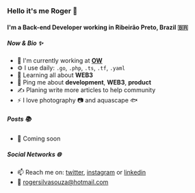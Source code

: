 ### Hello it's me Roger 👋

#### I'm a Back-end Developer working in Ribeirão Preto, Brazil 🇧🇷
##### Now & Bio ✨

- 🏢 I'm currently working at **[OW](https://owinteractive.com)**
- ⚙️ I use daily: `.go`, `.php`, `.ts`, `.tf`, `.yaml`
- 🌱 Learning all about **WEB3**
- 💬 Ping me about **development**, **WEB3**, **product**
- ✍️ Planing write more articles to help community
- ⚡️ I love photography 📷  and aquascape 🐟

##### Posts 📚
- 💨 Coming soon

##### Social Networks 🌐
- 📫 Reach me on: [twitter](https://twitter.com/rogersilvasouza), [instagram](https://instagram.com/rogersilvasouza) or [linkedin](https://www.linkedin.com/in/rogersilvasouza)
- 📩 rogersilvasouza@hotmail.com